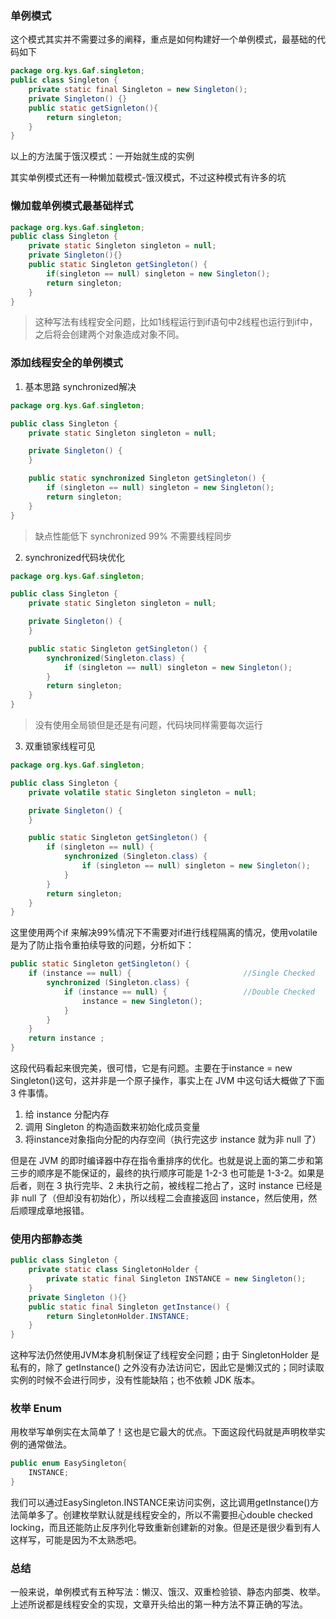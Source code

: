 ### 单例模式

这个模式其实并不需要过多的阐释，重点是如何构建好一个单例模式，最基础的代码如下

```java
package org.kys.Gaf.singleton;
public class Singleton {
    private static final Singleton = new Singleton();
    private Singleton() {}
    public static getSignleton(){
        return singleton;
    }
}
```

以上的方法属于饿汉模式：一开始就生成的实例

其实单例模式还有一种懒加载模式-饿汉模式，不过这种模式有许多的坑

### 懒加载单例模式最基础样式

```java
package org.kys.Gaf.singleton;
public class Singleton {
    private static Singleton singleton = null;
    private Singleton(){}
    public static Singleton getSingleton() {
        if(singleton == null) singleton = new Singleton();
        return singleton;
    }
}
```

> 这种写法有线程安全问题，比如1线程运行到if语句中2线程也运行到if中，之后将会创建两个对象造成对象不同。

### 添加线程安全的单例模式

1. 基本思路 synchronized解决

```java
package org.kys.Gaf.singleton;

public class Singleton {
    private static Singleton singleton = null;

    private Singleton() {
    }

    public static synchronized Singleton getSingleton() {
        if (singleton == null) singleton = new Singleton();
        return singleton;
    }
}
```

> 缺点性能低下 synchronized 99% 不需要线程同步

2. synchronized代码块优化

```java
package org.kys.Gaf.singleton;

public class Singleton {
    private static Singleton singleton = null;

    private Singleton() {
    }

    public static Singleton getSingleton() {
        synchronized(Singleton.class) {
            if (singleton == null) singleton = new Singleton();
        }
        return singleton;
    }
}
```

> 没有使用全局锁但是还是有问题，代码块同样需要每次运行

3. 双重锁家线程可见

```java
package org.kys.Gaf.singleton;

public class Singleton {
    private volatile static Singleton singleton = null;

    private Singleton() {
    }

    public static Singleton getSingleton() {
        if (singleton == null) {
            synchronized (Singleton.class) {
                if (singleton == null) singleton = new Singleton();
            }
        }
        return singleton;
    }
}
```

这里使用两个if 来解决99%情况下不需要对if进行线程隔离的情况，使用volatile是为了防止指令重拍续导致的问题，分析如下：

```java
public static Singleton getSingleton() {
    if (instance == null) {                         //Single Checked
        synchronized (Singleton.class) {
            if (instance == null) {                 //Double Checked
                instance = new Singleton();
            }
        }
    }
    return instance ;
}
```

这段代码看起来很完美，很可惜，它是有问题。主要在于instance = new Singleton()这句，这并非是一个原子操作，事实上在 JVM 中这句话大概做了下面 3 件事情。

1. 给 instance 分配内存
2. 调用 Singleton 的构造函数来初始化成员变量
3. 将instance对象指向分配的内存空间（执行完这步 instance 就为非 null 了）

但是在 JVM 的即时编译器中存在指令重排序的优化。也就是说上面的第二步和第三步的顺序是不能保证的，最终的执行顺序可能是 1-2-3 也可能是 1-3-2。如果是后者，则在 3 执行完毕、2 未执行之前，被线程二抢占了，这时 instance 已经是非 null 了（但却没有初始化），所以线程二会直接返回 instance，然后使用，然后顺理成章地报错。

### 使用内部静态类

```java
public class Singleton {  
    private static class SingletonHolder {  
        private static final Singleton INSTANCE = new Singleton();  
    }  
    private Singleton (){}  
    public static final Singleton getInstance() {  
        return SingletonHolder.INSTANCE; 
    }  
}
```

这种写法仍然使用JVM本身机制保证了线程安全问题；由于 SingletonHolder 是私有的，除了 getInstance() 之外没有办法访问它，因此它是懒汉式的；同时读取实例的时候不会进行同步，没有性能缺陷；也不依赖 JDK 版本。

### 枚举 Enum

用枚举写单例实在太简单了！这也是它最大的优点。下面这段代码就是声明枚举实例的通常做法。
```java
public enum EasySingleton{
    INSTANCE;
}
```

我们可以通过EasySingleton.INSTANCE来访问实例，这比调用getInstance()方法简单多了。创建枚举默认就是线程安全的，所以不需要担心double checked locking，而且还能防止反序列化导致重新创建新的对象。但是还是很少看到有人这样写，可能是因为不太熟悉吧。

### 总结
一般来说，单例模式有五种写法：懒汉、饿汉、双重检验锁、静态内部类、枚举。上述所说都是线程安全的实现，文章开头给出的第一种方法不算正确的写法。